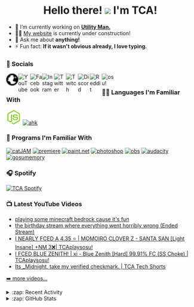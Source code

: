 <h1 align="center">Hello there! <img src="https://media.giphy.com/media/hvRJCLFzcasrR4ia7z/giphy.gif" width="32px"> I'm TCA!</h1>

- 🔭 I’m currently working on **[Utility Man.](https://github.com/imTCA/UtilityMan)** <!-- - 🌱 I’m currently learning **Vim** -->
- 👨‍💻 [My website][website] is currently under construction!
- 💬 Ask me about **anything!**
- ⚡ Fun fact: **If it wasn't obvious already, I love typing.**

### 💬 Socials
[<img align="left" alt="Website" width="32px" src="https://raw.githubusercontent.com/iconic/open-iconic/master/svg/globe.svg" />][website]
[<img align="left" alt="YouTube" width="32px" src="https://cdn.jsdelivr.net/npm/simple-icons@v5/icons/youtube.svg" />][yt]
[<img align="left" alt="Facebook" width="32px" src="https://cdn.jsdelivr.net/npm/simple-icons@v5/icons/facebook.svg" />][fb]
[<img align="left" alt="Instagram" width="32px" src="https://cdn.jsdelivr.net/npm/simple-icons@v5/icons/instagram.svg" />][insta]
[<img align="left" alt="Twitter" width="32px" src="https://cdn.jsdelivr.net/npm/simple-icons@v5/icons/twitter.svg" />][tweet]
[<img align="left" alt="Twitch" width="32px" src="https://cdn.jsdelivr.net/npm/simple-icons@v5/icons/twitch.svg" />][twitch]
[<img align="left" alt="Discord" width="32px" src="https://cdn.jsdelivr.net/npm/simple-icons@v5/icons/discord.svg" />][discord]
[<img align="left" alt="Reddit" width="32px" src="https://cdn.jsdelivr.net/npm/simple-icons@v5/icons/reddit.svg" />][reddit]
[<img align="left" alt="osu!" width="32px" src="https://cdn.jsdelivr.net/npm/simple-icons@v5/icons/osu.svg" />][osu]

<br />

### 👨‍💻 Languages I'm Familiar With

[<img src="https://raw.githubusercontent.com/devicons/devicon/master/icons/nodejs/nodejs-original.svg" alt="node.js" width="40" height="40"/>][nodejs]
[<img src="https://i.imgur.com/tjPOPhB.png" alt="ahk" width="40" height="40"/>][ahk]

### 🔧 Programs I'm Familiar With

[<img src="https://cdn.betterttv.net/emote/5f1b0186cf6d2144653d2970/3x" alt="catJAM" width="40" height="40"/>][catJAM]
[<img src="https://upload.wikimedia.org/wikipedia/commons/thumb/4/40/Adobe_Premiere_Pro_CC_icon.svg/1200px-Adobe_Premiere_Pro_CC_icon.svg.png" alt="premiere" width="40" height="40"/>][premiere]
[<img src="https://content.invisioncic.com/r125076/monthly_2020_07/2128238399_paintneticon(6).png.4b20725c1c9d337627a3a03c9ae7adec.png" alt="paint.net" width="40" height="40"/>][paint]
[<img src="https://upload.wikimedia.org/wikipedia/commons/thumb/a/af/Adobe_Photoshop_CC_icon.svg/1200px-Adobe_Photoshop_CC_icon.svg.png" alt="photoshop" width="40" height="40"/>][photoshop]
[<img src="https://upload.wikimedia.org/wikipedia/commons/thumb/7/78/OBS.svg/1200px-OBS.svg.png" alt="obs" width="40" height="40"/>][obs]
[<img src="https://upload.wikimedia.org/wikipedia/commons/thumb/e/e2/Audacity_Logo_nofilter.svg/1024px-Audacity_Logo_nofilter.svg.png" alt="audacity" width="40" height="40"/>][audio]
[<img src="https://raw.githubusercontent.com/l3lackShark/gosumemory/master/out.ico" alt="gosumemory" width="40" height="40"/>][gosu]

### 🎧 Spotify

[<img src="https://spotifynp.vercel.app/api/spotify" alt="TCA Spotify"/>](https://open.spotify.com/user/9lnj1rcd8svfgkqkgab9fmpq9?si=fc6e56a4301c4773)

### 📺 Latest YouTube Videos

<!-- YOUTUBE:START -->
- [playing some minecraft bedrock cause it's fun](https://www.youtube.com/watch?v=pkXEHJdQY7U)
- [the birthday stream where everything went horribly wrong (Ended Stream)](https://www.youtube.com/watch?v=OQDEoDMKFm0)
- [I NEARLY FCED A 4.35 ⭐ | MOMOIRO CLOVER Z - SANTA SAN [Light Insane] +NM 3❌| TCAplaysosu!](https://www.youtube.com/watch?v=ufgQbtogJaI)
- [I FCED BLUE ZENITH! | xi - Blue Zenith [Hard] 99.91% FC (SS Choke) | TCAplaysosu!](https://www.youtube.com/watch?v=ndt5Xp9l_lw)
- [Its _Midnight, take my verified checkmark. | TCA Tech Shorts](https://www.youtube.com/watch?v=su5togUj_x4)
<!-- YOUTUBE:END -->

[➡️ more videos...](https://youtube.com/c/TCATech/videos)

<details>
<summary>:zap: Recent Activity</summary>

<!--START_SECTION:activity-->
1. 🎉 Merged PR [#1](https://github.com/imTCA/UtilityMan/pull/1) in [imTCA/UtilityMan](https://github.com/imTCA/UtilityMan)
<!--END_SECTION:activity-->
</details>

<details>
<summary>:zap: GitHub Stats</summary>

<br />

[<img src="https://github-readme-stats.vercel.app/api?username=imTCA&count_private=true&show_icons=true&theme=highcontrast&hide_border=true" alt="TCA's github stats" width="550px" />][stats]

[<img src="https://github-readme-stats.vercel.app/api/top-langs/?username=imTCA&layout=compact&theme=highcontrast&hide_border=true" alt="Top Langs" width="350px" />][stats]
  
[<img src="https://activity-graph.herokuapp.com/graph?username=imTCA&bg_color=000000&color=C1CB12&line=C1CB12&point=FFFB00&area=true&hide_border=true" alt="Top Langs" width="830px" />][graph]
</details>

<!-- Socials -->
[website]: https://www.imTCA.tk
[yt]: https://youtube.com/c/TCATech
[fb]: https://facebook.com/tcatechyt
[insta]: https://instagram.com/imTCA_
[tweet]: https://twitter.com/imTCA_
[twitch]: https://twitch.tv/imTCA
[discord]: https://discord.com/invite/3FanR2pmwn
[reddit]: https://reddit.com/r/TCATech
[osu]: https://osu.ppy.sh/u/imTCA

<!-- Languages -->
[nodejs]: https://nodejs.org
[ahk]: https://autohotkey.com
[markdown]: https://en.wikipedia.org/wiki/Markdown

<!-- Tools -->
[catJAM]: https://betterttv.com/emotes/5f1b0186cf6d2144653d2970
[premiere]: https://www.adobe.com/sea/products/premiere.html
[paint]: https://getpaint.net
[photoshop]: https://www.adobe.com/sea/products/photoshop.html
[obs]: https://obsproject.com
[audio]: https://audacityteam.org
[gosu]: https://github.com/l3lackShark/gosumemory

<!-- Other Links -->
[stats]: https://github.com/anuraghazra/github-readme-stats
[graph]: https://github.com/SubhamRaoniar28/github-readme-activity-graph
